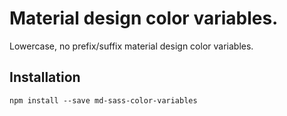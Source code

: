 # Material design color variables.

Lowercase, no prefix/suffix material design color variables.

## Installation

    npm install --save md-sass-color-variables
